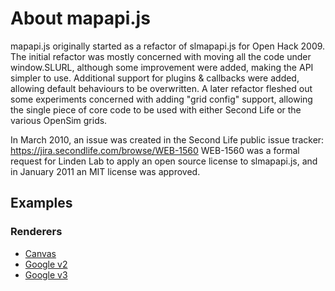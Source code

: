 # About mapapi.js

mapapi.js originally started as a refactor of slmapapi.js for Open Hack 2009.
The initial refactor was mostly concerned with moving all the code under window.SLURL, although some improvement were added, making the API simpler to use. Additional support for plugins & callbacks were added, allowing default behaviours to be overwritten.
A later refactor fleshed out some experiments concerned with adding "grid config" support, allowing the single piece of core code to be used with either Second Life or the various OpenSim grids.

In March 2010, an issue was created in the Second Life public issue tracker: https://jira.secondlife.com/browse/WEB-1560
WEB-1560 was a formal request for Linden Lab to apply an open source license to slmapapi.js, and in January 2011 an MIT license was approved.

## Examples

### Renderers
* [Canvas](http://signpostmarv.github.com/mapapi.js/examples/renderer-canvas.html)
* [Google v2](http://signpostmarv.github.com/mapapi.js/examples/renderer-google-v2.html)
* [Google v3](http://signpostmarv.github.com/mapapi.js/examples/renderer-google-v3.html)